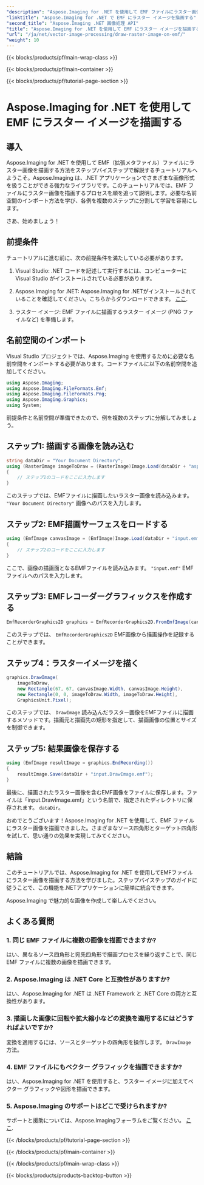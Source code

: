 ```yaml
---
"description": "Aspose.Imaging for .NET を使用して EMF ファイルにラスター画像を描画する方法を学びましょう。魅力的なビジュアルを簡単に作成できます。"
"linktitle": "Aspose.Imaging for .NET で EMF にラスター イメージを描画する"
"second_title": "Aspose.Imaging .NET 画像処理 API"
"title": "Aspose.Imaging for .NET を使用して EMF にラスター イメージを描画する"
"url": "/ja/net/vector-image-processing/draw-raster-image-on-emf/"
"weight": 10
---
```


{{< blocks/products/pf/main-wrap-class >}}

{{< blocks/products/pf/main-container >}}

{{< blocks/products/pf/tutorial-page-section >}}

# Aspose.Imaging for .NET を使用して EMF にラスター イメージを描画する


## 導入

Aspose.Imaging for .NET を使用して EMF（拡張メタファイル）ファイルにラスター画像を描画する方法をステップバイステップで解説するチュートリアルへようこそ。Aspose.Imaging は、.NET アプリケーションでさまざまな画像形式を扱うことができる強力なライブラリです。このチュートリアルでは、EMF ファイルにラスター画像を描画するプロセスを順を追って説明します。必要な名前空間のインポート方法を学び、各例を複数のステップに分割して学習を容易にします。

さあ、始めましょう！

## 前提条件

チュートリアルに進む前に、次の前提条件を満たしている必要があります。

1. Visual Studio: .NET コードを記述して実行するには、コンピューターに Visual Studio がインストールされている必要があります。

2. Aspose.Imaging for .NET: Aspose.Imaging for .NETがインストールされていることを確認してください。こちらからダウンロードできます。 [ここ](https://releases。aspose.com/imaging/net/).

3. ラスター イメージ: EMF ファイルに描画するラスター イメージ (PNG ファイルなど) を準備します。

## 名前空間のインポート

Visual Studio プロジェクトでは、Aspose.Imaging を使用するために必要な名前空間をインポートする必要があります。コードファイルに以下の名前空間を追加してください。

```csharp
using Aspose.Imaging;
using Aspose.Imaging.FileFormats.Emf;
using Aspose.Imaging.FileFormats.Png;
using Aspose.Imaging.Graphics;
using System;
```

前提条件と名前空間が準備できたので、例を複数のステップに分解してみましょう。

## ステップ1: 描画する画像を読み込む

```csharp
string dataDir = "Your Document Directory";
using (RasterImage imageToDraw = (RasterImage)Image.Load(dataDir + "asposenet_220_src01.png"))
{
    // ステップ1のコードをここに入力します
}
```

このステップでは、EMFファイルに描画したいラスター画像を読み込みます。 `"Your Document Directory"` 画像へのパスを入力します。

## ステップ2: EMF描画サーフェスをロードする

```csharp
using (EmfImage canvasImage = (EmfImage)Image.Load(dataDir + "input.emf"))
{
    // ステップ2のコードをここに入力します
}
```

ここで、画像の描画面となるEMFファイルを読み込みます。 `"input.emf"` EMF ファイルへのパスを入力します。

## ステップ3: EMFレコーダーグラフィックスを作成する

```csharp
EmfRecorderGraphics2D graphics = EmfRecorderGraphics2D.FromEmfImage(canvasImage);
```

このステップでは、 `EmfRecorderGraphics2D` EMF画像から描画操作を記録することができます。

## ステップ4：ラスターイメージを描く

```csharp
graphics.DrawImage(
    imageToDraw,
    new Rectangle(67, 67, canvasImage.Width, canvasImage.Height),
    new Rectangle(0, 0, imageToDraw.Width, imageToDraw.Height),
    GraphicsUnit.Pixel);
```

このステップでは、 `DrawImage` 読み込んだラスター画像をEMFファイルに描画するメソッドです。描画元と描画先の矩形を指定して、描画画像の位置とサイズを制御できます。

## ステップ5: 結果画像を保存する

```csharp
using (EmfImage resultImage = graphics.EndRecording())
{
    resultImage.Save(dataDir + "input.DrawImage.emf");
}
```

最後に、描画されたラスター画像を含むEMF画像をファイルに保存します。ファイルは「input.DrawImage.emf」という名前で、指定されたディレクトリに保存されます。 `dataDir`。

おめでとうございます！Aspose.Imaging for .NET を使用して、EMF ファイルにラスター画像を描画できました。さまざまなソース四角形とターゲット四角形を試して、思い通りの効果を実現してみてください。

## 結論

このチュートリアルでは、Aspose.Imaging for .NET を使用してEMFファイルにラスター画像を描画する方法を学びました。ステップバイステップのガイドに従うことで、この機能を.NETアプリケーションに簡単に統合できます。

Aspose.Imaging で魅力的な画像を作成して楽しんでください。

## よくある質問

### 1. 同じ EMF ファイルに複数の画像を描画できますか?

はい、異なるソース四角形と宛先四角形で描画プロセスを繰り返すことで、同じ EMF ファイルに複数の画像を描画できます。

### 2. Aspose.Imaging は .NET Core と互換性がありますか?

はい、Aspose.Imaging for .NET は .NET Framework と .NET Core の両方と互換性があります。

### 3. 描画した画像に回転や拡大縮小などの変換を適用するにはどうすればよいですか?

変換を適用するには、ソースとターゲットの四角形を操作します。 `DrawImage` 方法。

### 4. EMF ファイルにもベクター グラフィックを描画できますか?

はい、Aspose.Imaging for .NET を使用すると、ラスター イメージに加えてベクター グラフィックや図形を描画できます。

### 5. Aspose.Imaging のサポートはどこで受けられますか?

サポートと援助については、Aspose.Imagingフォーラムをご覧ください。 [ここ](https://forum。aspose.com/).


{{< /blocks/products/pf/tutorial-page-section >}}

{{< /blocks/products/pf/main-container >}}

{{< /blocks/products/pf/main-wrap-class >}}

{{< blocks/products/products-backtop-button >}}
